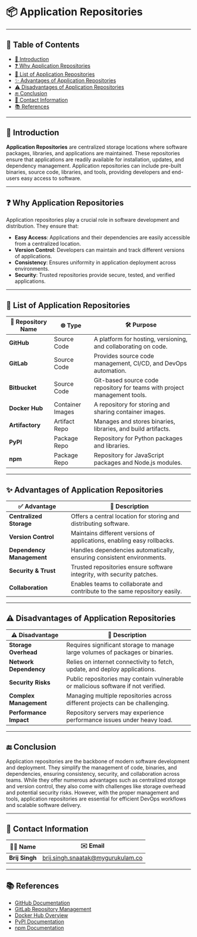 # 📦 Application Repositories

---

## 📑 Table of Contents
- [🚀 Introduction](#-introduction)
- [❓ Why Application Repositories](#-why-application-repositories)
- [📂 List of Application Repositories](#-list-of-application-repositories)
- [✨ Advantages of Application Repositories](#-advantages-of-application-repositories)
- [⚠️ Disadvantages of Application Repositories](#-disadvantages-of-application-repositories)
- [🔚 Conclusion](#-conclusion)
- [📧 Contact Information](#-contact-information)
- [📚 References](#-references)

---

## 🚀 Introduction

**Application Repositories** are centralized storage locations where software packages, libraries, and applications are maintained. These repositories ensure that applications are readily available for installation, updates, and dependency management. Application repositories can include pre-built binaries, source code, libraries, and tools, providing developers and end-users easy access to software.

---

## ❓ Why Application Repositories

Application repositories play a crucial role in software development and distribution. They ensure that:
- **Easy Access**: Applications and their dependencies are easily accessible from a centralized location.
- **Version Control**: Developers can maintain and track different versions of applications.
- **Consistency**: Ensures uniformity in application deployment across environments.
- **Security**: Trusted repositories provide secure, tested, and verified applications.

---

## 📂 List of Application Repositories

| 📂 **Repository Name** | 🌐 **Type**        | 🛠️ **Purpose**                                                            |
|------------------------|-------------------|---------------------------------------------------------------------------|
| **GitHub**             | Source Code       | A platform for hosting, versioning, and collaborating on code.            |
| **GitLab**             | Source Code       | Provides source code management, CI/CD, and DevOps automation.            |
| **Bitbucket**          | Source Code       | Git-based source code repository for teams with project management tools. |
| **Docker Hub**         | Container Images  | A repository for storing and sharing container images.                    |
| **Artifactory**        | Artifact Repo     | Manages and stores binaries, libraries, and build artifacts.              |
| **PyPI**               | Package Repo      | Repository for Python packages and libraries.                             |
| **npm**                | Package Repo      | Repository for JavaScript packages and Node.js modules.                   |


---

## ✨ Advantages of Application Repositories

| ✅ **Advantage**        | 📄 **Description**                                                         |
|------------------------|-----------------------------------------------------------------------------|
| **Centralized Storage** | Offers a central location for storing and distributing software.            |
| **Version Control**     | Maintains different versions of applications, enabling easy rollbacks.      |
| **Dependency Management**| Handles dependencies automatically, ensuring consistent environments.     |
| **Security & Trust**    | Trusted repositories ensure software integrity, with security patches.      |
| **Collaboration**       | Enables teams to collaborate and contribute to the same repository easily.  |

---

## ⚠️ Disadvantages of Application Repositories

| ⚠️ **Disadvantage**      | 📄 **Description**                                                         |
|-------------------------|-----------------------------------------------------------------------------|
| **Storage Overhead**     | Requires significant storage to manage large volumes of packages or binaries. |
| **Network Dependency**   | Relies on internet connectivity to fetch, update, and deploy applications.    |
| **Security Risks**       | Public repositories may contain vulnerable or malicious software if not verified. |
| **Complex Management**   | Managing multiple repositories across different projects can be challenging.  |
| **Performance Impact**   | Repository servers may experience performance issues under heavy load.        |

---

## 🔚 Conclusion

Application repositories are the backbone of modern software development and deployment. They simplify the management of code, binaries, and dependencies, ensuring consistency, security, and collaboration across teams. While they offer numerous advantages such as centralized storage and version control, they also come with challenges like storage overhead and potential security risks. However, with the proper management and tools, application repositories are essential for efficient DevOps workflows and scalable software delivery.

---

## 📧 Contact Information

| 🧑‍💼 **Name**  | ✉️ **Email**                       |
|-----------------|-----------------------------------|
| **Brij Singh**  | brij.singh.snaatak@mygurukulam.co |

---

## 📚 References

- [GitHub Documentation](https://docs.github.com/en)
- [GitLab Repository Management](https://docs.gitlab.com/ee/user/project/repository/)
- [Docker Hub Overview](https://hub.docker.com/)
- [PyPI Documentation](https://pypi.org/)
- [npm Documentation](https://docs.npmjs.com/)
